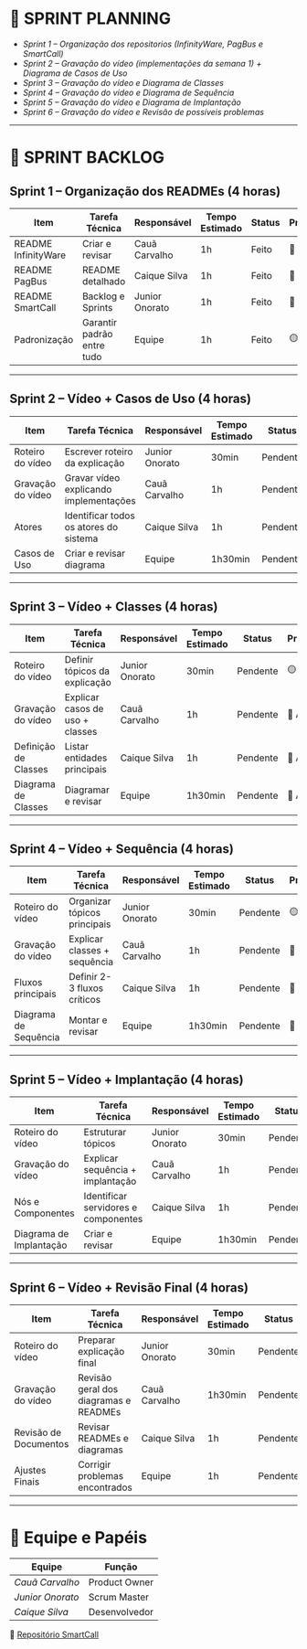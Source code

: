 # 📌 SPRINT PLANNING

- *Sprint 1 – Organização dos repositorios (InfinityWare, PagBus e SmartCall)*  
- *Sprint 2 – Gravação do vídeo (implementações da semana 1) + Diagrama de Casos de Uso*  
- *Sprint 3 – Gravação do vídeo e Diagrama de Classes*  
- *Sprint 4 – Gravação do vídeo e Diagrama de Sequência*  
- *Sprint 5 – Gravação do vídeo e Diagrama de Implantação*  
- *Sprint 6 – Gravação do vídeo e Revisão de possíveis problemas*

---

# 📂 SPRINT BACKLOG

## Sprint 1 – Organização dos READMEs (4 horas)
| Item | Tarefa Técnica | Responsável | Tempo Estimado | Status | Prioridade |
|------|----------------|-------------|----------------|--------|------------|
| README InfinityWare | Criar e revisar | Cauã Carvalho | 1h | Feito | 🔴 Alta |
| README PagBus | README detalhado | Caique Silva | 1h | Feito | 🔴 Alta |
| README SmartCall | Backlog e Sprints| Junior Onorato | 1h | Feito | 🔴 Alta |
| Padronização | Garantir padrão entre tudo| Equipe | 1h | Feito | 🟡 Média |

---

## Sprint 2 – Vídeo + Casos de Uso (4 horas)
| Item | Tarefa Técnica | Responsável | Tempo Estimado | Status | Prioridade |
|------|----------------|-------------|----------------|--------|------------|
| Roteiro do vídeo | Escrever roteiro da explicação | Junior Onorato | 30min | Pendente | 🟡 Média |
| Gravação do vídeo | Gravar vídeo explicando implementações | Cauã Carvalho | 1h | Pendente | 🔴 Alta |
| Atores | Identificar todos os atores do sistema | Caique Silva | 1h | Pendente | 🔴 Alta |
| Casos de Uso | Criar e revisar diagrama | Equipe | 1h30min | Pendente | 🔴 Alta |

---

## Sprint 3 – Vídeo + Classes (4 horas)
| Item | Tarefa Técnica | Responsável | Tempo Estimado | Status | Prioridade |
|------|----------------|-------------|----------------|--------|------------|
| Roteiro do vídeo | Definir tópicos da explicação | Junior Onorato | 30min | Pendente | 🟡 Média |
| Gravação do vídeo | Explicar casos de uso + classes | Cauã Carvalho | 1h | Pendente | 🔴 Alta |
| Definição de Classes | Listar entidades principais | Caique Silva | 1h | Pendente | 🔴 Alta |
| Diagrama de Classes | Diagramar e revisar | Equipe | 1h30min | Pendente | 🔴 Alta |

---

## Sprint 4 – Vídeo + Sequência (4 horas)
| Item | Tarefa Técnica | Responsável | Tempo Estimado | Status | Prioridade |
|------|----------------|-------------|----------------|--------|------------|
| Roteiro do vídeo | Organizar tópicos principais | Junior Onorato | 30min | Pendente | 🟡 Média |
| Gravação do vídeo | Explicar classes + sequência | Cauã Carvalho | 1h | Pendente | 🔴 Alta |
| Fluxos principais | Definir 2-3 fluxos críticos | Caique Silva | 1h | Pendente | 🔴 Alta |
| Diagrama de Sequência | Montar e revisar | Equipe | 1h30min | Pendente | 🔴 Alta |

---

## Sprint 5 – Vídeo + Implantação (4 horas)
| Item | Tarefa Técnica | Responsável | Tempo Estimado | Status | Prioridade |
|------|----------------|-------------|----------------|--------|------------|
| Roteiro do vídeo | Estruturar tópicos | Junior Onorato | 30min | Pendente | 🟡 Média |
| Gravação do vídeo | Explicar sequência + implantação | Cauã Carvalho | 1h | Pendente | 🔴 Alta |
| Nós e Componentes | Identificar servidores e componentes | Caique Silva | 1h | Pendente | 🔴 Alta |
| Diagrama de Implantação | Criar e revisar | Equipe | 1h30min | Pendente | 🔴 Alta |

---

## Sprint 6 – Vídeo + Revisão Final (4 horas)
| Item | Tarefa Técnica | Responsável | Tempo Estimado | Status | Prioridade |
|------|----------------|-------------|----------------|--------|------------|
| Roteiro do vídeo | Preparar explicação final | Junior Onorato | 30min | Pendente | 🟡 Média |
| Gravação do vídeo | Revisão geral dos diagramas e READMEs | Cauã Carvalho | 1h30min | Pendente | 🔴 Alta |
| Revisão de Documentos | Revisar READMEs e diagramas | Caique Silva | 1h | Pendente | 🔴 Alta |
| Ajustes Finais | Corrigir problemas encontrados | Equipe | 1h | Pendente | 🔴 Alta |

---

# 👥 Equipe e Papéis

| Equipe | Função |
|--------|--------|
| *Cauã Carvalho* | Product Owner |
| *Junior Onorato* | Scrum Master |
| *Caique Silva* | Desenvolvedor |


🔗 [Repositório SmartCall](https://github.com/4-SEMESTRE/Smartcall)  
